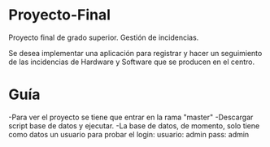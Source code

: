 # Proyecto-Final
Proyecto final de grado superior. Gestión de incidencias. 

Se desea implementar una aplicación para registrar y hacer un seguimiento de las 
incidencias de Hardware y Software que se producen en el centro.

# Guía

-Para ver el proyecto se tiene que entrar en la rama "master"
-Descargar script base de datos y ejecutar. 
-La base de datos, de momento, solo tiene como datos un usuario para probar el login:
  usuario: admin
  pass: admin

